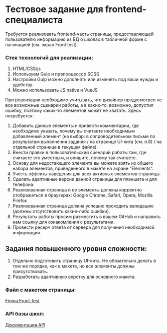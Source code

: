 # Тестовое задание для frontend-специалиста

Требуется реализовать frontend-часть страницы, предоставляющей пользователю информацию из БД о школах в табличной форме с пагинацией (см. экран Front test).

### Стек технологий для реализации:

1. HTML/CSS/js
2. Используем Gulp и препроцессор SCSS
3. Настройки Gulp можно дополнять или изменять под ваши нужды и удобства
4. Можно использовать JS native и VueJS

При реализации необходимо учитывать, что дизайнер предусмотрел не все возможные сценарии работы, а в каких-то, возможно, допустил ошибку, поэтому каких-то элементов может не хватать. Здесь потребуется:

1. Добавить данные элементы и привести комментарии, где необходимо указать, почему вы считаете необходимым добавленный элемент (на выбор: в сопроводительном письме по результатам выполнения задания / на странице UI-кита (см. п.8) / на отдельной странице в текущем файле).
2. Внести правки в пользовательский сценарий работы там, где считаете это уместным, и опишите, почему так считаете.
3. Основу для недостающего элемента вы можете взять из общего набора элементов, приведенного в макете на экране “Elements”.
4. Учесть эффекты наведения для всех активных элементов страницы.
5. Сделать адаптивные версии данной страницы для планшета и для телефона.
6. Реализованная страница и ее элементы должны корректно отображаться в браузерах: Google Chrome, Safari, Opera, Mozilla Firefox
7. Реализованная страница должна успешно проходить валидацию (должны отсутствовать какие-либо ошибки).
8. Результаты работы просим разместить в вашем GitHub и направить нам ссылку для ознакомления с результатами.
9. Провести ресерч ответа от сервера для получения необходимой информации.

## Задания повышенного уровня сложности:

1. Отдельно подготовить страницу UI-кита. Не обязательно делать в том же порядке, как в макете, но все элементы должны присутствовать.
2. Разработать адаптивную верстку для основного макета.

### Файл с макетом страницы:

[Figma Front-test](https://www.figma.com/file/cG5pDUrifrpcIlzo4Gxpmc/Front-test?type=design&node-id=0%3A1&mode=design&t=A7xXWv0G0yeXXmLL-1)

### API базы школ:

[Документация API](https://schooldb.skillline.ru/api/documentation)
